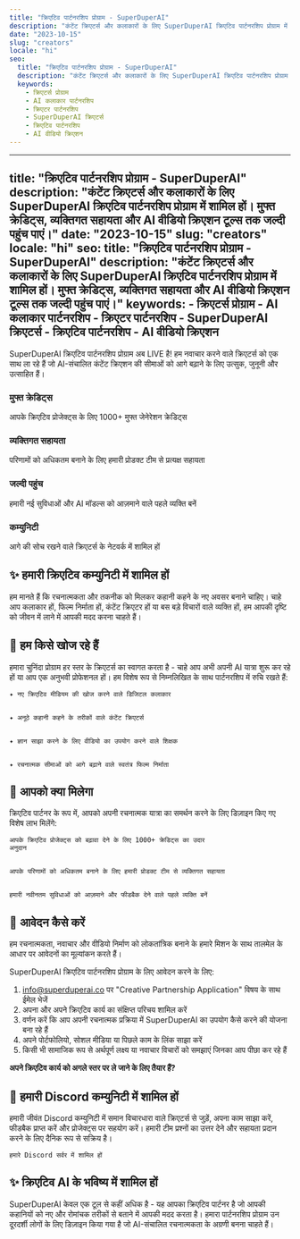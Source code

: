 ```yaml
---
title: "क्रिएटिव पार्टनरशिप प्रोग्राम - SuperDuperAI"
description: "कंटेंट क्रिएटर्स और कलाकारों के लिए SuperDuperAI क्रिएटिव पार्टनरशिप प्रोग्राम में शामिल हों। मुफ्त क्रेडिट्स, व्यक्तिगत सहायता और AI वीडियो क्रिएशन टूल्स तक जल्दी पहुंच पाएं।"
date: "2023-10-15"
slug: "creators"
locale: "hi"
seo:
  title: "क्रिएटिव पार्टनरशिप प्रोग्राम - SuperDuperAI"
  description: "कंटेंट क्रिएटर्स और कलाकारों के लिए SuperDuperAI क्रिएटिव पार्टनरशिप प्रोग्राम में शामिल हों। मुफ्त क्रेडिट्स, व्यक्तिगत सहायता और AI वीडियो क्रिएशन टूल्स तक जल्दी पहुंच पाएं।"
  keywords:
    - क्रिएटर्स प्रोग्राम
    - AI कलाकार पार्टनरशिप
    - क्रिएटर पार्टनरशिप
    - SuperDuperAI क्रिएटर्स
    - क्रिएटिव पार्टनरशिप
    - AI वीडियो क्रिएशन
---
```


---
title: "क्रिएटिव पार्टनरशिप प्रोग्राम - SuperDuperAI"
description: "कंटेंट क्रिएटर्स और कलाकारों के लिए SuperDuperAI क्रिएटिव पार्टनरशिप प्रोग्राम में शामिल हों। मुफ्त क्रेडिट्स, व्यक्तिगत सहायता और AI वीडियो क्रिएशन टूल्स तक जल्दी पहुंच पाएं।"
date: "2023-10-15"
slug: "creators"
locale: "hi"
seo:
  title: "क्रिएटिव पार्टनरशिप प्रोग्राम - SuperDuperAI"
  description: "कंटेंट क्रिएटर्स और कलाकारों के लिए SuperDuperAI क्रिएटिव पार्टनरशिप प्रोग्राम में शामिल हों। मुफ्त क्रेडिट्स, व्यक्तिगत सहायता और AI वीडियो क्रिएशन टूल्स तक जल्दी पहुंच पाएं।"
  keywords:
    - क्रिएटर्स प्रोग्राम
    - AI कलाकार पार्टनरशिप
    - क्रिएटर पार्टनरशिप
    - SuperDuperAI क्रिएटर्स
    - क्रिएटिव पार्टनरशिप
    - AI वीडियो क्रिएशन
---

SuperDuperAI क्रिएटिव पार्टनरशिप प्रोग्राम अब LIVE है! हम नवाचार करने वाले क्रिएटर्स को एक साथ ला रहे हैं जो AI-संचालित कंटेंट क्रिएशन की सीमाओं को आगे बढ़ाने के लिए उत्सुक, जुनूनी और उत्साहित हैं।

### मुफ्त क्रेडिट्स

आपके क्रिएटिव प्रोजेक्ट्स के लिए 1000+ मुफ्त जेनेरेशन क्रेडिट्स

  ### व्यक्तिगत सहायता

परिणामों को अधिकतम बनाने के लिए हमारी प्रोडक्ट टीम से प्रत्यक्ष सहायता

  ### जल्दी पहुंच

हमारी नई सुविधाओं और AI मॉडल्स को आज़माने वाले पहले व्यक्ति बनें

  ### कम्युनिटी

आगे की सोच रखने वाले क्रिएटर्स के नेटवर्क में शामिल हों

## ✨ हमारी क्रिएटिव कम्युनिटी में शामिल हों

हम मानते हैं कि रचनात्मकता और तकनीक को मिलकर कहानी कहने के नए अवसर बनाने चाहिए। चाहे आप कलाकार हों, फिल्म निर्माता हों, कंटेंट क्रिएटर हों या बस बड़े विचारों वाले व्यक्ति हों, हम आपकी दृष्टि को जीवन में लाने में आपकी मदद करना चाहते हैं।

## 👥 हम किसे खोज रहे हैं

हमारा चुनिंदा प्रोग्राम हर स्तर के क्रिएटर्स का स्वागत करता है - चाहे आप अभी अपनी AI यात्रा शुरू कर रहे हों या आप एक अनुभवी प्रोफेशनल हों। हम विशेष रूप से निम्नलिखित के साथ पार्टनरशिप में रुचि रखते हैं:

  
    ✦ नए क्रिएटिव मीडियम की खोज करने वाले डिजिटल कलाकार
  
  
    ✦ अनूठे कहानी कहने के तरीकों वाले कंटेंट क्रिएटर्स
  
  
    ✦ ज्ञान साझा करने के लिए वीडियो का उपयोग करने वाले शिक्षक
  
  
    ✦ रचनात्मक सीमाओं को आगे बढ़ाने वाले स्वतंत्र फिल्म निर्माता
  

## 🎁 आपको क्या मिलेगा

क्रिएटिव पार्टनर के रूप में, आपको अपनी रचनात्मक यात्रा का समर्थन करने के लिए डिज़ाइन किए गए विशेष लाभ मिलेंगे:

  
    आपके क्रिएटिव प्रोजेक्ट्स को बढ़ावा देने के लिए 1000+ क्रेडिट्स का उदार
    अनुदान
  
  
    आपके परिणामों को अधिकतम बनाने के लिए हमारी प्रोडक्ट टीम से व्यक्तिगत सहायता
  
  
    हमारी नवीनतम सुविधाओं को आज़माने और फीडबैक देने वाले पहले व्यक्ति बनें
  

## 🌟 आवेदन कैसे करें

हम रचनात्मकता, नवाचार और वीडियो निर्माण को लोकतांत्रिक बनाने के हमारे मिशन के साथ तालमेल के आधार पर आवेदनों का मूल्यांकन करते हैं।

SuperDuperAI क्रिएटिव पार्टनरशिप प्रोग्राम के लिए आवेदन करने के लिए:

1. [info@superduperai.co](mailto:info@superduperai.co) पर "Creative Partnership Application" विषय के साथ ईमेल भेजें
2. अपना और अपने क्रिएटिव कार्य का संक्षिप्त परिचय शामिल करें
3. वर्णन करें कि आप अपनी रचनात्मक प्रक्रिया में SuperDuperAI का उपयोग कैसे करने की योजना बना रहे हैं
4. अपने पोर्टफोलियो, सोशल मीडिया या पिछले काम के लिंक साझा करें
5. किसी भी सामाजिक रूप से अर्थपूर्ण लक्ष्य या नवाचार विचारों को समझाएं जिनका आप पीछा कर रहे हैं

  **अपने क्रिएटिव कार्य को अगले स्तर पर ले जाने के लिए तैयार हैं?**

## 💬 हमारी Discord कम्युनिटी में शामिल हों

हमारी जीवंत Discord कम्युनिटी में समान विचारधारा वाले क्रिएटर्स से जुड़ें, अपना काम साझा करें, फीडबैक प्राप्त करें और प्रोजेक्ट्स पर सहयोग करें। हमारी टीम प्रश्नों का उत्तर देने और सहायता प्रदान करने के लिए दैनिक रूप से सक्रिय है।

  
    हमारे Discord सर्वर में शामिल हों
    
      
      
    
  

## ✨ क्रिएटिव AI के भविष्य में शामिल हों

SuperDuperAI केवल एक टूल से कहीं अधिक है - यह आपका क्रिएटिव पार्टनर है जो आपकी कहानियों को नए और रोमांचक तरीकों से बताने में आपकी मदद करता है। हमारा पार्टनरशिप प्रोग्राम उन दूरदर्शी लोगों के लिए डिज़ाइन किया गया है जो AI-संचालित रचनात्मकता के अग्रणी बनना चाहते हैं।

